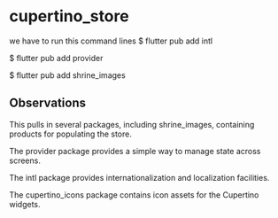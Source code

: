 # cupertino_store

we have to run this command lines 
$ flutter pub add intl

$ flutter pub add provider

$ flutter pub add shrine_images

## Observations

This pulls in several packages, including shrine_images, containing products for populating the store.

The provider package provides a simple way to manage state across screens.

The intl package provides internationalization and localization facilities.

The cupertino_icons package contains icon assets for the Cupertino widgets.
